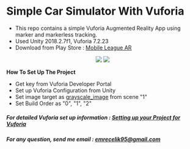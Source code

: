 # Simple Car Simulator With Vuforia
- This repo contains a simple Vuforia Augmented Reality App using marker and markerless tracking.
- Used Unity 2018.2.7f1, Vuforia 7.2.23
- Download from Play Store : <a href="https://play.google.com/store/apps/details?id=com.Scrollend.MobileLeagueAR&hl=tr" target="blank">Mobile League AR</a>

<p align="center">
<img src="https://media.githubusercontent.com/media/emrecelik95/CSE462-HW1-Simple-AR-App-Using-Vuforia/master/Assets/Photos/photo5924698125891645291.jpg">
<img src="https://media.githubusercontent.com/media/emrecelik95/CSE462-HW1-Simple-AR-App-Using-Vuforia/master/Assets/Photos/photo5924698125891645290.jpg">
</p>

<b>How To Set Up The Project</b>
- Get key from Vuforia Developer Portal
- Set up Vuforia Configuration from Unity
- Set image target as <a href="https://media.githubusercontent.com/media/emrecelik95/CSE462-HW1-Simple-AR-App-Using-Vuforia/master/Assets/Photos/grayscale_image.jpg?token=AgPs6WnzB1eF-h0f7zC5riynz-oHDTylks5cTKGVwA%3D%3D" target="_blank">grayscale_image</a> from scene "1"
- Set Build Order as "0", "1", "2"

##### For detailed Vuforia set up information : <a href="https://docs.unity3d.com/Manual/vuforia_get_started_project_setup.html" target="_blank">Setting up your Project for Vuforia</a>
##### For any question, send me email : emrecelik95@gmail.com
